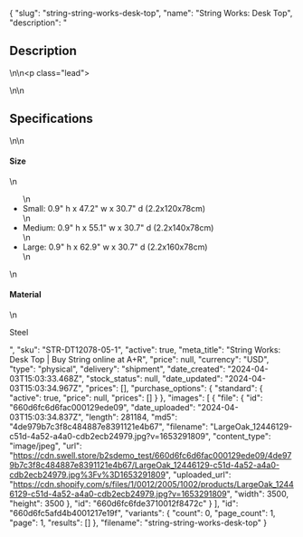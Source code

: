 {
  "slug": "string-string-works-desk-top",
  "name": "String Works: Desk Top",
  "description": "<h2>Description</h2>\n<!-- split -->\n<p class=\"lead\"> </p>\n<!-- split -->\n<h2>Specifications</h2>\n<!-- split -->\n<h4>Size</h4>\n<ul>\n<li>Small: 0.9\" h x 47.2\" w x 30.7\" d (2.2x120x78cm)</li>\n<li>Medium: 0.9\" h x 55.1\" w x 30.7\" d (2.2x140x78cm)</li>\n<li>Large: 0.9\" h x 62.9\" w x 30.7\" d (2.2x160x78cm)</li>\n</ul>\n<h4>Material</h4>\n<p>Steel</p>",
  "sku": "STR-DT12078-05-1",
  "active": true,
  "meta_title": "String Works: Desk Top | Buy String online at A+R",
  "price": null,
  "currency": "USD",
  "type": "physical",
  "delivery": "shipment",
  "date_created": "2024-04-03T15:03:33.468Z",
  "stock_status": null,
  "date_updated": "2024-04-03T15:03:34.967Z",
  "prices": [],
  "purchase_options": {
    "standard": {
      "active": true,
      "price": null,
      "prices": []
    }
  },
  "images": [
    {
      "file": {
        "id": "660d6fc6d6fac000129ede09",
        "date_uploaded": "2024-04-03T15:03:34.837Z",
        "length": 281184,
        "md5": "4de979b7c3f8c484887e8391121e4b67",
        "filename": "LargeOak_12446129-c51d-4a52-a4a0-cdb2ecb24979.jpg?v=1653291809",
        "content_type": "image/jpeg",
        "url": "https://cdn.swell.store/b2sdemo_test/660d6fc6d6fac000129ede09/4de979b7c3f8c484887e8391121e4b67/LargeOak_12446129-c51d-4a52-a4a0-cdb2ecb24979.jpg%3Fv%3D1653291809",
        "uploaded_url": "https://cdn.shopify.com/s/files/1/0012/2005/1002/products/LargeOak_12446129-c51d-4a52-a4a0-cdb2ecb24979.jpg?v=1653291809",
        "width": 3500,
        "height": 3500
      },
      "id": "660d6fc6fde3710012f8472c"
    }
  ],
  "id": "660d6fc5afd4b4001217e19f",
  "variants": {
    "count": 0,
    "page_count": 1,
    "page": 1,
    "results": []
  },
  "filename": "string-string-works-desk-top"
}